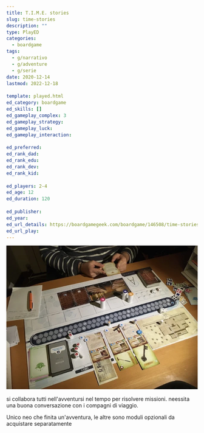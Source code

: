 ```yaml
---
title: T.I.M.E. stories
slug: time-stories
description: ""
type: PlayED
categories:
  - boardgame
tags:
  - g/narrativo
  - g/adventure
  - g/serie
date: 2020-12-14
lastmod: 2022-12-18

template: played.html
ed_category: boardgame
ed_skills: []
ed_gameplay_complex: 3
ed_gameplay_strategy: 
ed_gameplay_luck: 
ed_gameplay_interaction: 

ed_preferred: 
ed_rank_dad: 
ed_rank_edu: 
ed_rank_dev: 
ed_rank_kid: 

ed_players: 2-4
ed_age: 12
ed_duration: 120

ed_publisher: 
ed_year: 
ed_url_details: https://boardgamegeek.com/boardgame/146508/time-stories
ed_url_play: 
---
```


![](../../assets/img/played/boardgame/time_stories.webp)

si collabora tutti nell'avventursi nel tempo per risolvere missioni. neessita una buona conversazione con i compagni di viaggio.

Unico neo che finita un'avventura, le altre sono moduli opzionali da acquistare separatamente
